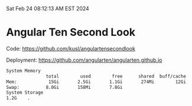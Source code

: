 Sat Feb 24 08:12:13 AM EST 2024

# Angular Ten Second Look

Code: https://github.com/kusl/angulartensecondlook

Deployment: https://github.com/angularten/angularten.github.io

```bash
System Memory
               total        used        free      shared  buff/cache   available
Mem:            15Gi       2.5Gi       1.1Gi       274Mi        12Gi        12Gi
Swap:          8.0Gi       158Mi       7.8Gi
System Storage
1.2G	.
```
```bash
